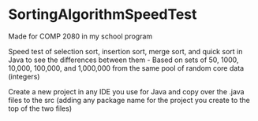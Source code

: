 # SortingAlgorithmSpeedTest
Made for COMP 2080 in my school program

Speed test of selection sort, insertion sort, merge sort, and quick sort in Java to see the differences between them - Based on sets of 50, 1000, 10,000, 100,000, and 1,000,000 from the same pool of random core data (integers)

Create a new project in any IDE you use for Java and copy over the .java files to the src (adding any package name for the project you create to the top of the two files)
